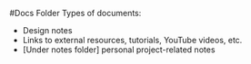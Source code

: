 #Docs Folder
Types of documents:
- Design notes
- Links to external resources, tutorials, YouTube videos, etc.
- [Under notes folder] personal project-related notes
